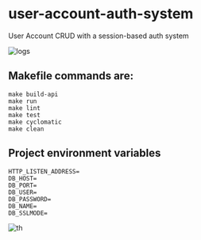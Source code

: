 # user-account-auth-system
User Account CRUD with a session-based auth system

![logs](https://github.com/osag1e/user-account-auth-system/blob/main/logs.png)


## Makefile commands are:
```
make build-api
make run
make lint
make test
make cyclomatic
make clean
```


## Project environment variables
```
HTTP_LISTEN_ADDRESS=
DB_HOST=
DB_PORT=
DB_USER=
DB_PASSWORD=
DB_NAME=
DB_SSLMODE=
```


![th](https://github.com/osag1e/user-account-auth-system/blob/main/testhandlers.png)
